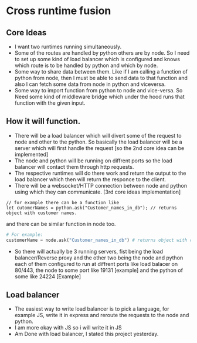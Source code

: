 # Cross runtime fusion

## Core Ideas
- I want two runtimes running simultaneously.
- Some of the routes are handled by python others are by node. So I need to set up some kind of load balancer which is configured and knows which route is to be handled by python and which by node.
- Some way to share data between them. Like if I am calling a function of python from node, then I must be able to send data to that function and also I can fetch some data from node in python and viceversa.
- Some way to import function from python to node and vice-versa. So Need some kind of middleware bridge which under the hood runs that function with the given input.

## How it will function.
- There will be a load balancer which will divert some of the request to node and other to the python. So basically the load balancer will be a server which will first handle the request [so the 2nd core idea can be implemented]
- The node and python will be running on diffrent ports so the load balancer will contact them through http requests.
- The respective runtimes will do there work and return the output to the load balancer which then will  return the responce to the client.
- There will be a websocket/HTTP connection between node and python using which they can communicate. [3rd core ideas implementation]

```JS
// for example there can be a function like
let cutomerNames = python.ask("Customer_names_in_db"); // returns object with customer names.
```
and there can be similar function in node too.

```py
# For example:
customerName = node.ask("Customer_names_in_db") # returns object with customer names.
```

- So there will actually be 3 running servers, fist being the load balancer/Reverse proxy and the other two being the node and python each of them configured to run at diffrent ports like load balacer on 80/443, the node to some port like 19131 [example] and the python of some like 24224 [Example] 

## Load balancer
- The easiest way to write load balancer is to pick a language, for example JS, write it in express and reroute the requests to the node and python.
- I am more okay with JS so i will write it in JS
- Am Done with load balancer, I stated this project yesterday.
